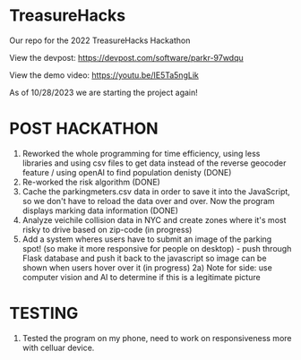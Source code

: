 # TreasureHacks
Our repo for the 2022 TreasureHacks Hackathon

View the devpost: https://devpost.com/software/parkr-97wdqu

View the demo video: https://youtu.be/IE5Ta5ngLik


As of 10/28/2023 we are starting the project again!


# POST HACKATHON

1) Reworked the whole programming for time efficiency, using less libraries and using csv files to get data instead of the reverse geocoder feature / using openAI to find population denisty (DONE)
2) Re-worked the risk algorithm  (DONE)
3) Cache the parkingmeters.csv data in order to save it into the JavaScript, so we don't have to reload the data over and over. Now the program displays marking data information (DONE)
4) Analyze veichile collision data in NYC and create zones where it's most risky to drive based on zip-code (in progress)
5) Add a system wheres users have to submit an image of the parking spot! (so make it more responsive for people on desktop) - push through Flask database and push it back to the javascript so image can be shown when users hover over it (in progress)
  2a) Note for side: use computer vision and AI to determine if this is a legitimate picture


# TESTING
1) Tested the program on my phone, need to work on responsiveness more with celluar device.
